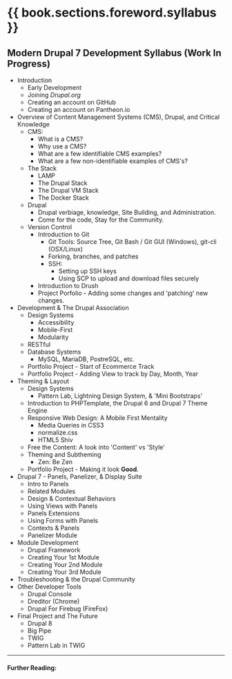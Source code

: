 # {{ book.sections.foreword.syllabus }}

 ## Modern Drupal 7 Development Syllabus (Work In Progress)
+ Introduction
  - Early Development
  - Joining _Drupal.org_
  - Creating an account on GitHub
  - Creating an account on Pantheon.io
+ Overview of Content Management Systems (CMS), Drupal, and Critical Knowledge
  - CMS:
    + What is a CMS?
    + Why use a CMS?
    + What are a few identifiable CMS examples?
    + What are a few non-identifiable examples of CMS's?
  - The Stack
    + LAMP
    + The Drupal Stack
    + The Drupal VM Stack
    + The Docker Stack
  - Drupal
    + Drupal verbiage, knowledge, Site Building, and Administration.
    + Come for the code, Stay for the Community.
  - Version Control
    + Introduction to Git
      - Git Tools: Source Tree, Git Bash / Git GUI (Windows), git-cli (OSX/Linux)
      - Forking, branches, and patches
      - SSH:
        + Setting up SSH keys
        + Using SCP to upload and download files securely
    + Introduction to Drush
    + Project Porfolio - Adding some changes and 'patching' new changes.
+ Development & The Drupal Association
  - Design Systems
    + Accessibility
    + Mobile-First
    + Modularity
  - RESTful
  - Database Systems
    + MySQL, MariaDB, PostreSQL, etc.
  - Portfolio Project - Start of Ecommerce Track
  - Portfolio Project - Adding View to track by Day, Month, Year
+ Theming & Layout
  - Design Systems
    + Pattern Lab, Lightning Design System, & 'Mini Bootstraps'
  - Introduction to PHPTemplate, the Drupal 6 and Drupal 7 Theme Engine
  - Responsive Web Design: A Mobile First Mentality
    + Media Queries in CSS3
    + normalize.css
    + HTML5 Shiv
  - Free the Content: A look into 'Content' vs 'Style'
  - Theming and Subtheming
    - Zen: Be Zen
  - Portfolio Project - Making it look **Good**.
+ Drupal 7 - Panels, Panelizer, & Display Suite
  - Intro to Panels
  - Related Modules
  - Design & Contextual Behaviors
  - Using Views with Panels
  - Panels Extensions
  - Using Forms with Panels
  - Contexts & Panels
  - Panelizer Module
+ Module Development
  - Drupal Framework
  - Creating Your 1st Module
  - Creating Your 2nd Module
  - Creating Your 3rd Module
+ Troubleshooting & the Drupal Community
+ Other Developer Tools
  - Drupal Console
  - Dreditor (Chrome)
  - Drupal For Firebug (FireFox)
+ Final Project and The Future
  - Drupal 8
  - Big Pipe
  - TWIG
  - Pattern Lab in TWIG



-----

#### Further Reading:


